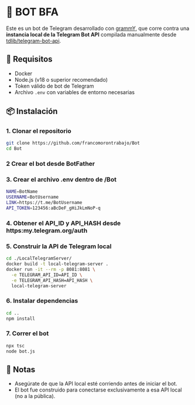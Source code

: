 # 🤖 BOT BFA 

Este es un bot de Telegram desarrollado con [grammY](https://grammy.dev/), que corre contra una **instancia local de la Telegram Bot API** compilada manualmente desde [tdlib/telegram-bot-api](https://github.com/tdlib/telegram-bot-api).

## 🚀 Requisitos

- Docker
- Node.js (v18 o superior recomendado)
- Token válido de bot de Telegram
- Archivo `.env` con variables de entorno necesarias

## 📦 Instalación

### 1. Clonar el repositorio
```bash
git clone https://github.com/francomorontrabajo/Bot
cd Bot
```
### 2 Crear el bot desde BotFather

### 3. Crear el archivo .env dentro de /Bot
```bash 
NAME=BotName
USERNAME=BotUsername
LINK=https://t.me/BotUsername
API_TOKEN=123456:aBcDeF_gHiJkLmNoP-q
```

### 4. Obtener el API_ID y API_HASH desde https:my.telegram.org/auth

### 5. Construir la API de Telegram local
```bash 
cd ./LocalTelegramServer/
docker build -t local-telegram-server .
docker run -it --rm -p 8081:8081 \
  -e TELEGRAM_API_ID=API_ID \
  -e TELEGRAM_API_HASH=API_HASH \
  local-telegram-server
```

### 6. Instalar dependencias

```bash
cd ..
npm install
```

### 7. Correr el bot
```bash
npx tsc
node bot.js  
```

## 📝 Notas
* Asegúrate de que la API local esté corriendo antes de iniciar el bot.
* El bot fue construido para conectarse exclusivamente a esa API local (no a la pública).